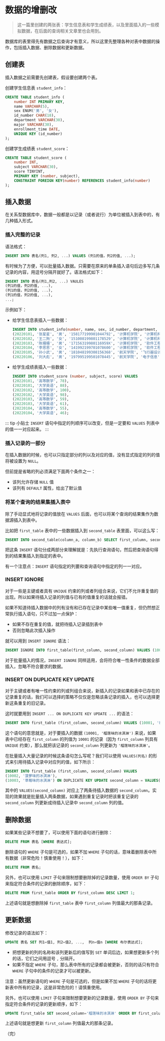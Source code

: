 # 数据的增删改

> 这一篇里创建的两张表：学生信息表和学生成绩表，以及里面插入的一些模拟数据，在后面的查询相关文章里也会用到。

数据库的表里得先有数据之后查询才有意义，所以这里先整理各种对表中数据的操作，包括插入数据、删除数据和更新数据。

## 创建表

插入数据之前需要先创建表，假设要创建两个表。

创建学生信息表 `student_info`：

```sql
CREATE TABLE student_info (
    number INT PRIMARY KEY,
    name VARCHAR(5),
    sex ENUM('男', '女'),
    id_number CHAR(18),
    department VARCHAR(30),
    major VARCHAR(30),
    enrollment_time DATE,
    UNIQUE KEY (id_number)
);
```

创建学生成绩表 `student_score`：

```sql
CREATE TABLE student_score (
    number INT,
    subject VARCHAR(30),
    score TINYINT,
    PRIMARY KEY (number, subject),
    CONSTRAINT FOREIGN KEY(number) REFERENCES student_info(number)
);
```

## 插入数据

在关系型数据库中，数据一般都是以记录（或者说行）为单位被插入到表中的，有几种插入形式。

### 插入完整的记录

语法格式：

```sql
INSERT INTO 表名(列1, 列2, ...) VALUES (列1的值，列2的值, ...);
```

有时候为了方便，可以批量插入数据。只需要在原来的单条插入语句后边多写几条记录的内容，用逗号分隔开就好了。语法格式如下：

```sql
INSERT INTO 表名(列1,列2, ...) VAULES 
(列1的值，列2的值, ...), 
(列1的值，列2的值, ...), 
(列1的值，列2的值, ...), 
...;
```

示例如下：

* 给学生信息表插入一些数据：

  ```sql
  INSERT INTO student_info(number, name, sex, id_number, department, major, enrollment_time) VALUES 
  (20220101, '张星星', '男', '158177199901044792', '计算机学院', '计算机科学与工程', '2022-09-01'),
  (20220102, '王二狗', '女', '151008199801178529', '计算机学院', '计算机科学与工程', '2022-09-01'),
  (20220103, '陈珊珊', '男', '17156319980116959X', '计算机学院', '软件工程', '2022-09-01'),
  (20220104, '李思思', '女', '141992199701078600', '计算机学院', '软件工程', '2022-09-01'),
  (20220105, '孙小武', '男', '181048199308156368', '航天学院', '飞行器设计', '2022-09-01'),
  (20220106, '刘大彪', '男', '197995199501078445', '航天学院', '电子信息', '2022-09-01');
  ```

* 给学生成绩表插入一些数据：

  ```sql
  INSERT INTO student_score (number, subject, score) VALUES 
  (20220101, '高等数学', 78),
  (20220101, '大学英语', 88),
  (20220102, '高等数学', 100),
  (20220102, '大学英语', 98),
  (20220103, '高等数学', 59),
  (20220103, '大学英语', 61),
  (20220104, '高等数学', 55),
  (20220104, '大学英语', 46);
  ```

::: tip 小贴士
`INSERT` 语句中指定的列顺序可以改变，但是一定要和 `VALUES` 列表中的值一一对应起来。
:::

### 插入记录的一部分

在插入数据的时候，也可以只指定部分的列以及对应的值，没有显式指定的列的值将被设置为 `NULL`。

但前提是省略的列必须满足下面两个条件之一：

* 该列允许存储 `NULL` 值
* 该列有 `DEFAULT` 属性，给出了默认值

### 将某个查询的结果集插入表中

除了手动显式地将记录的值放在 `VALUES` 后面，也可以将某个查询的结果集作为数据源插入到表中。

比如把 `first_table` 表中的一些数据插入到 `second_table` 表里面，可以这么写：

```sql
INSERT INTO second_table(column_a, column_b) SELECT first_column, second_column FROM first_table WHERE first_column < 5;
```

把这条 `INSERT` 语句分成两部分来理解就是：先执行查询语句，然后把查询语句得到的结果集插入到指定的表中。

有一个注意点：`INSERT` 语句指定的列要和查询语句中指定的列一一对应。

### INSERT IGNORE

对于一些是主键或者具有 `UNIQUE` 约束的列或者列组合来说，它们不允许重复值的出现。所以如果待插入记录的列值与已有的值重复的话就会报错。

如果不知道待插入数据中的列有没有和已存在记录中某些唯一值重复，但仍然想正常执行插入语句，只不过加一点保护：

* 如果不存在重复的值，就把待插入记录插到表中
* 否则忽略此次插入操作

就可以用到 `INSERT IGNORE` 语法：

```sql
INSERT IGNORE INTO first_table(first_column, second_column) VALUES (10001, '榴莲味的冰淇淋') ;
```

对于批量插入的情况，`INSERT IGNORE` 同样适用，会将符合唯一性条件的数据全部插入，忽略不符合要求的数据。

### INSERT ON DUPLICATE KEY UPDATE

对于主键或者有唯一性约束的列或列组合来说，新插入的记录如果和表中已存在的记录重复的话，我们可以选择的策略不仅仅是忽略该条记录的插入，也可以选择更新这条重复的旧记录。

这时就要用到 `INSERT ... ON DUPLICATE KEY UPDATE ...` 的语法：

```sql
INSERT INTO first_table (first_column, second_column) VALUES (10001, '榴莲味的冰淇淋') ON DUPLICATE KEY UPDATE second_column = '榴莲味的冰淇淋';
```

这个语句的意思就是，对于要插入的数据 `(10001, '榴莲味的冰淇淋')` 来说，如果表中已经存在 `first_column` 的列值为 `10001` 的记录（因为 `first_column` 列具有 `UNIQUE` 约束），那么就把该记录的 `second_column` 列更新为 `'榴莲味的冰淇淋'`。

在批量插入大量记录的时候这条语句怎么写呢？我们可以使用 `VALUES(列名)` 的形式来引用待插入记录中对应列的值，如下所示：

```sql
INSERT INTO first_table (first_column, second_column) VALUES 
(10002, '菠萝味的冰淇淋'), 
(10003, '草莓味的冰淇淋') ON DUPLICATE KEY UPDATE second_column = VALUES(second_column);
```

其中的 `VALUES(second_column)` 对应上了两条待插入数据的 `second_column`。实现的效果就是批量插入两条数据，如果遇到重复记录时把该重复记录的 `second_column` 列更新成待插入记录中 `second_column` 列的值。

## 删除数据

如果某些记录不想要了，可以使用下面的语句进行删除：

```sql
DELETE FROM 表名 [WHERE 表达式];
```

删除语句的 `WHERE` 子句是可选的，如果不加 `WHERE` 子句的话，意味着删除表中所有数据（非常危险！慎重使用！），如下：

```sql
DELETE FROM 表名;
```

另外，也可以使用 `LIMIT` 子句来限制想要删除掉的记录数量，使用 `ORDER BY` 子句来指定符合条件的记录的删除顺序，如下：

```sql
DELETE FROM first_table ORDER BY first_column DESC LIMIT 1;
```

上述语句就是想删除掉 `first_table` 表中 `first_column` 列值最大的那条记录。

## 更新数据

修改记录的语法如下：

```sql
UPDATE 表名 SET 列1=值1, 列2=值2, ...,  列n=值n [WHERE 布尔表达式];
```

* 把想更新的列的名称和该列更新后的值写到 `SET` 单词后边，如果想更新多个列的话，它们之间用逗号 `,` 分隔开。
* 如果不指定 `WHERE` 子句，那么表中所有的记录都会被更新，否则的话只有符合 `WHERE` 子句中的条件的记录才可以被更新。

注意：虽然更新语句的 `WHERE` 子句是可选的，但是如果不加 `WHERE` 子句的话将更新表中所有的记录，这是非常危险的！请慎重使用。

另外，也可以使用 `LIMIT` 子句来限制想要更新的记录数量，使用 `ORDER BY` 子句来指定符合条件的记录的更新顺序，如下：

```sql
UPDATE first_table SET second_column='榴莲味的冰淇淋' ORDER BY first_column DESC LIMIT 1;
```

上述语句就是想更新 `first_column` 列值最大的那条记录。

（完）
